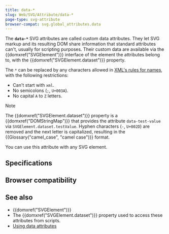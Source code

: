 ```yaml
---
title: data-*
slug: Web/SVG/Attribute/data-*
page-type: svg-attribute
browser-compat: svg.global_attributes.data
---
```




The **`data-*`** SVG attributes are called custom data attributes. They let SVG markup and its resulting DOM share information that standard attributes can't, usually for scripting purposes. Their custom data are available via the {{domxref("SVGElement")}} interface of the element the attributes belong to, with the {{domxref("SVGElement.dataset")}} property.

The `*` can be replaced by any characters allowed in [XML's rules for names](https://www.w3.org/TR/REC-xml/#NT-Name), with the following restrictions:

- Can't start with `xml`.
- No semicolons (`;`, `U+003A`).
- No capital `A` to `Z` letters.

> [!NOTE]
> The {{domxref("SVGElement.dataset")}} property is a {{domxref("DOMStringMap")}} that provides the attribute `data-test-value` via `SVGElement.dataset.testValue`. Hyphen characters (`-`, `U+002D`) are removed and the next letter is capitalized, resulting in the {{Glossary("camel_case", "camel case")}} format.

You can use this attribute with any SVG element.

## Specifications



## Browser compatibility



## See also

- {{domxref("SVGElement")}}
- The {{domxref("SVGElement.dataset")}} property used to access these attributes from scripts.
- [Using data attributes](/Learn/HTML/Howto/Use_data_attributes)
